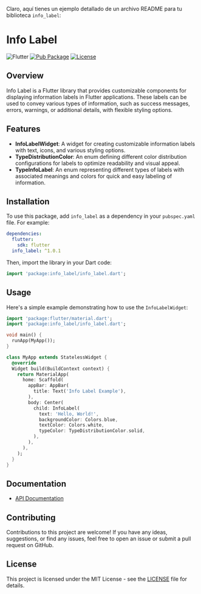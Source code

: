 Claro, aquí tienes un ejemplo detallado de un archivo README para tu biblioteca `info_label`:


# Info Label

![Flutter](https://img.shields.io/badge/Platform-Flutter-brightgreen)
[![Pub Package](https://img.shields.io/pub/v/info_label.svg)](https://pub.dev/packages/info_label)
[![License](https://img.shields.io/github/license/yourusername/info_label.svg)](https://opensource.org/licenses/MIT)

## Overview

Info Label is a Flutter library that provides customizable components for displaying information labels in Flutter applications. These labels can be used to convey various types of information, such as success messages, errors, warnings, or additional details, with flexible styling options.

## Features

- **InfoLabelWidget**: A widget for creating customizable information labels with text, icons, and various styling options.
- **TypeDistributionColor**: An enum defining different color distribution configurations for labels to optimize readability and visual appeal.
- **TypeInfoLabel**: An enum representing different types of labels with associated meanings and colors for quick and easy labeling of information.

## Installation

To use this package, add `info_label` as a dependency in your `pubspec.yaml` file. For example:

```yaml
dependencies:
  flutter:
    sdk: flutter
  info_label: ^1.0.1
```

Then, import the library in your Dart code:

```dart
import 'package:info_label/info_label.dart';
```

## Usage

Here's a simple example demonstrating how to use the `InfoLabelWidget`:

```dart
import 'package:flutter/material.dart';
import 'package:info_label/info_label.dart';

void main() {
  runApp(MyApp());
}

class MyApp extends StatelessWidget {
  @override
  Widget build(BuildContext context) {
    return MaterialApp(
      home: Scaffold(
        appBar: AppBar(
          title: Text('Info Label Example'),
        ),
        body: Center(
          child: InfoLabel(
            text: 'Hello, World!',
            backgroundColor: Colors.blue,
            textColor: Colors.white,
            typeColor: TypeDistributionColor.solid,
          ),
        ),
      ),
    );
  }
}
```

## Documentation

- [API Documentation](https://pub.dev/documentation/info_label/latest/)

## Contributing

Contributions to this project are welcome! If you have any ideas, suggestions, or find any issues, feel free to open an issue or submit a pull request on GitHub.

## License

This project is licensed under the MIT License - see the [LICENSE](LICENSE) file for details.
```